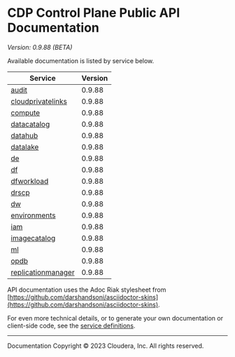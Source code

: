# CDP Control Plane Public API Documentation

*Version: 0.9.88 (BETA)*

Available documentation is listed by service below.

| Service | Version |
| --- | --- |
| [audit](./audit/index.html) | 0.9.88 |
| [cloudprivatelinks](./cloudprivatelinks/index.html) | 0.9.88 |
| [compute](./compute/index.html) | 0.9.88 |
| [datacatalog](./datacatalog/index.html) | 0.9.88 |
| [datahub](./datahub/index.html) | 0.9.88 |
| [datalake](./datalake/index.html) | 0.9.88 |
| [de](./de/index.html) | 0.9.88 |
| [df](./df/index.html) | 0.9.88 |
| [dfworkload](./dfworkload/index.html) | 0.9.88 |
| [drscp](./drscp/index.html) | 0.9.88 |
| [dw](./dw/index.html) | 0.9.88 |
| [environments](./environments/index.html) | 0.9.88 |
| [iam](./iam/index.html) | 0.9.88 |
| [imagecatalog](./imagecatalog/index.html) | 0.9.88 |
| [ml](./ml/index.html) | 0.9.88 |
| [opdb](./opdb/index.html) | 0.9.88 |
| [replicationmanager](./replicationmanager/index.html) | 0.9.88 |

API documentation uses the Adoc Riak stylesheet from
[https://github.com/darshandsoni/asciidoctor-skins](https://github.com/darshandsoni/asciidoctor-skins).

For even more technical details, or to generate your own documentation or client-side code, see the
[service definitions](swagger/).

----

Documentation Copyright © 2023 Cloudera, Inc. All rights reserved.

